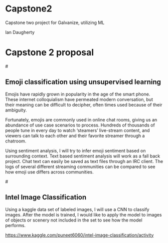 # Capstone2
Capstone two project for Galvanize, utilizing ML

Ian Daugherty
<h1>Capstone 2 proposal</h1>


#<h2>**Emoji classification using unsupervised learning**</h2>

Emojis have rapidly grown in popularity in the age of the smart phone. These internet colloquialism have permeated modern conversation, but their meaning can be difficult to decipher, often times used because of their ambiguity. 

Fortunately, emojis are commonly used in online chat rooms, giving us an abundance of use case scenarios to process. Hundreds of thousands of people tune in every day to watch ‘steamers’ live-stream content, and viewers can talk to each other and their favorite streamer through a chatroom.

Using sentiment analysis, I will try to infer emoji sentiment based on surrounding context. Text based sentiment analysis will work as a fall back project. Chat text can easily be saved as text files through an IRC client. The logs of several different streaming communities can be compared to see how emoji use differs across communities. 

#<h2>**Intel Image Classification**</h2>

Using a kaggle data set of labeled images, I will use a CNN to classify images. After the model is trained, I would like to apply the model to images of objects or scenery not included in the set to see how the model performs. 

https://www.kaggle.com/puneet6060/intel-image-classification/activity
